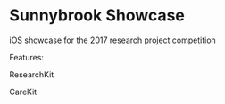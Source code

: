 # Sunnybrook Showcase 

iOS showcase for the 2017 research project competition


Features: 

ResearchKit 

CareKit 

 

